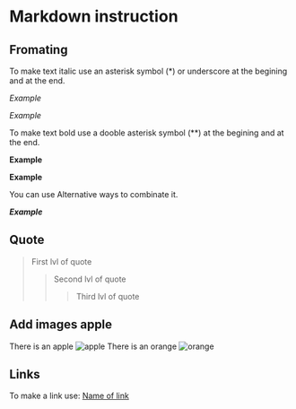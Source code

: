 # Markdown instruction

## Fromating

To make text italic use an asterisk symbol (*) or underscore at the begining and at the end. 

*Example*

_Example_


To make text bold use a dooble asterisk symbol (**) at the begining and at the end.

**Example**

__Example__

You can use Alternative ways to combinate it.

**_Example_**


## Quote

> First lvl of quote
>> Second lvl of quote
>>> Third lvl of quote


## Add images apple

There is an apple
![apple](apple.jpg)
There is an orange
![orange](orange.png)

## Links

To make a link use:
[Name of link](https://translate.yandex.ru "hint")
